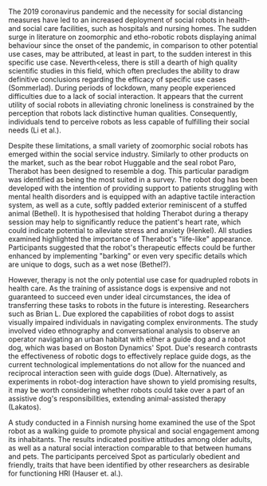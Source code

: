 The 2019 coronavirus pandemic and the necessity for social distancing measures have led to an increased deployment of social robots in health- and social care facilities, such as hospitals and nursing homes. The sudden surge in literature on zoomorphic and etho-robotic robots displaying animal behaviour since the onset of the pandemic, in comparison to other potential use cases, may be attributed, at least in part, to the sudden interest in this specific use case. Neverth<eless, there is still a dearth of high quality scientific studies in this field, which often precludes the ability to draw definitive conclusions regarding the efficacy of specific use cases (Sommerlad).
During periods of lockdown, many people experienced difficulties due to a lack of social interaction. It appears that the current utility of social robots in alleviating chronic loneliness is constrained by the perception that robots lack distinctive human qualities. Consequently, individuals tend to perceive robots as less capable of fulfilling their social needs (Li et al.).

Despite these limitations, a small variety of zoomorphic social robots has emerged within the social service industry. Similarly to other products on the market, such as the bear robot Huggable and the seal robot Paro, Therabot has been designed to resemble a dog. This particular paradigm was identified as being the most suited in a survey. The robot dog has been developed with the intention of providing support to patients struggling with mental health disorders and is equipped with an adaptive tactile interaction system, as well as a cute, softly padded exterior reminiscent of a stuffed animal (Bethel). It is hypothesised that holding Therabot during a therapy session may help to significantly reduce the patient's heart rate, which could indicate potential to alleviate stress and anxiety (Henkel).
All studies examined highlighted the importance of Therabot's "life-like" appearance. Participants suggested that the robot's therapeutic effects could be further enhanced by implementing "barking" or even very specific details which are unique to dogs, such as a wet nose (Bethel?). 
 
However, therapy is not the only potential use case for quadrupled robots in health care. As the training of assistance  dogs is expensive and not guaranteed to succeed even under ideal circumstances, the idea of transferring these tasks to robots in the future is interesting.
Researchers such as Brian L. Due explored the capabilities of robot dogs to assist visually impaired individuals in navigating complex environments. The study involved video ethnography and conversational analysis to observe an operator navigating an urban habitat with either a guide dog and a robot dog, which was based on Boston Dynamics' Spot.
Due's research contrasts the effectiveness of robotic dogs to effectively replace guide dogs, as the current technological implementations do not allow for the nuanced and reciprocal interaction seen with guide dogs (Due). Alternatively, as experiments in robot-dog interaction have shown to yield promising results, it may be worth considering whether robots could take over a part of an assistive dog's responsibilities, extending animal-assisted therapy (Lakatos).

A study conducted in a Finnish nursing home examined the use of the Spot robot as a walking guide to promote physical and social engagement among its inhabitants. The results indicated positive attitudes among older adults, as well as a natural social interaction comparable to that between humans and pets. The participants perceived Spot as particularly obedient and friendly, traits that have been identified by other researchers as desirable for functioning HRI (Hauser et. al.).

